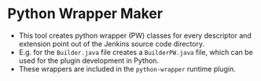 # Python Wrapper Maker #
*  This tool creates python wrapper (PW) classes for every descriptor and extension point out of the Jenkins source code directory.
*  E.g. for the `Builder.java` file creates a `BuilderPW.java` file, which can be used for the plugin development in Python.
* These wrappers are included in the `python-wrapper` runtime plugin.
